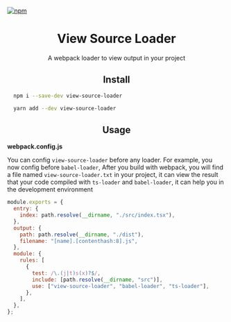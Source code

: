 [![npm][npm]][npm-url]

<div align="center">
  <h1>View Source Loader</h1>
  <p>A webpack loader to view output in your project</p>
</div>

<h2 align="center">Install</h2>

```bash
  npm i --save-dev view-source-loader
```

```bash
  yarn add --dev view-source-loader
```

<h2 align="center">Usage</h2>

**webpack.config.js**

You can config `view-source-loader` before any loader. For example, you now config before `babel-loader`, After you build with webpack, you will find a file named `view-source-loader.txt` in your project, it can view the result that your code compiled with `ts-loader` and `babel-loader`, it can help you in the development environment

```js
module.exports = {
  entry: {
    index: path.resolve(__dirname, "./src/index.tsx"),
  },
  output: {
    path: path.resolve(__dirname, "./dist"),
    filename: "[name].[contenthash:8].js",
  },
  module: {
    rules: [
      {
        test: /\.(j|t)s(x)?$/,
        include: [path.resolve(__dirname, "src")],
        use: ["view-source-loader", "babel-loader", "ts-loader"],
      },
    ],
  },
};
```

[npm]: https://img.shields.io/badge/npm-8.1.2-blue
[npm-url]: https://npmjs.com/package/view-source-loader
